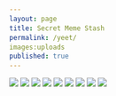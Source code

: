 ```yaml
---
layout: page
title: Secret Meme Stash
permalink: /yeet/
images:uploads
published: true
---
```


<img src="uploads/blahblahblahwittgenstein.jpg" srcset="uploads/blahblahblahwittgenstein.jpg" />

<img src="uploads/pragmatics.jpg" srcset="uploads/pragmatics.jpg" />

<img src="uploads/butishebald.jpg" srcset="uploads/butishebald.jpg" />

<img src="uploads/counting.png" srcset="uploads/counting.png" />

<img src="uploads/descartes.jpg" srcset="uploads/descartes.jpg" />

<img src="uploads/strunk&crab.jpg" srcset="uploads/strunk&crab.jpg" />

<img src="uploads/buffalobuffalobuffalo.jpg" srcset="uploads/buffalobuffalobuffalo.jpg" />

<img src="uploads/chopperonliterature.jpg" srcset="uploads/chopperonliterature.jpg" />

<img src="uploads/memeofallmemes.jpg" srcset="uploads/memeofallmemes.jpg" />

